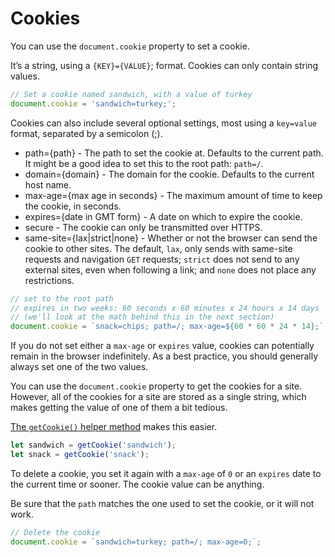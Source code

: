 # Cookies

You can use the `document.cookie` property to set a cookie.

It’s a string, using a `{KEY}={VALUE}`; format. Cookies can only contain string values.

```js
// Set a cookie named sandwich, with a value of turkey
document.cookie = 'sandwich=turkey;';
```

Cookies can also include several optional settings, most using a `key=value` format, separated by a semicolon (;).

- path={path} - The path to set the cookie at. Defaults to the current path. It might be a good idea to set this to the root path: `path=/`.
- domain={domain} - The domain for the cookie. Defaults to the current host name.
- max-age={max age in seconds} - The maximum amount of time to keep the cookie, in seconds.
- expires={date in GMT form} - A date on which to expire the cookie.
- secure - The cookie can only be transmitted over HTTPS.
- same-site={lax|strict|none} - Whether or not the browser can send the cookie to other sites. The default, `lax`, only sends with same-site requests and navigation `GET` requests; `strict` does not send to any external sites, even when following a link; and `none` does not place any restrictions.

```js
// set to the root path
// expires in two weeks: 60 seconds x 60 minutes x 24 hours x 14 days
// (we'll look at the math behind this in the next section)
document.cookie = `snack=chips; path=/; max-age=${60 * 60 * 24 * 14};`;
```

If you do not set either a `max-age` or `expires` value, cookies can potentially remain in the browser indefinitely. As a best practice, you should generally always set one of the two values.

You can use the `document.cookie` property to get the cookies for a site. However, all of the cookies for a site are stored as a single string, which makes getting the value of one of them a bit tedious.

[The `getCookie()` helper method](https://vanillajstoolkit.com/helpers/getcookie/) makes this easier.

```js
let sandwich = getCookie('sandwich');
let snack = getCookie('snack');
```

To delete a cookie, you set it again with a `max-age` of `0` or an `expires` date to the current time or sooner. The cookie value can be anything.

Be sure that the `path` matches the one used to set the cookie, or it will not work.

```js
// Delete the cookie
document.cookie = `sandwich=turkey; path=/; max-age=0;`;
```
